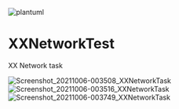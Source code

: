 ![plantuml](https://user-images.githubusercontent.com/20192650/136086667-adeb1ef5-ca60-4250-a8cf-874526938610.png)
# XXNetworkTest
XX Network task 

![Screenshot_20211006-003508_XXNetworkTask](https://user-images.githubusercontent.com/20192650/136087014-7f9e1dcb-cc8e-4286-bf45-cab12659924c.jpg)
![Screenshot_20211006-003516_XXNetworkTask](https://user-images.githubusercontent.com/20192650/136087031-303ce2cc-9144-42fe-aa10-357d82e9cec4.jpg)
![Screenshot_20211006-003749_XXNetworkTask](https://user-images.githubusercontent.com/20192650/136087281-765f3d1f-f107-49e3-9403-6942f7dbb56e.jpg)


